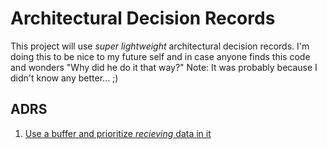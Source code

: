 # Architectural Decision Records

This project will use *super lightweight* architectural decision records. I'm doing this to be nice to my future self and in case anyone finds this code and wonders "Why did he do it that way?" Note: It was probably because I didn't know any better... ;)

## ADRS

1. [Use a buffer and prioritize *recieving* data in it](1-buffer-prioritized-recieve.md)
